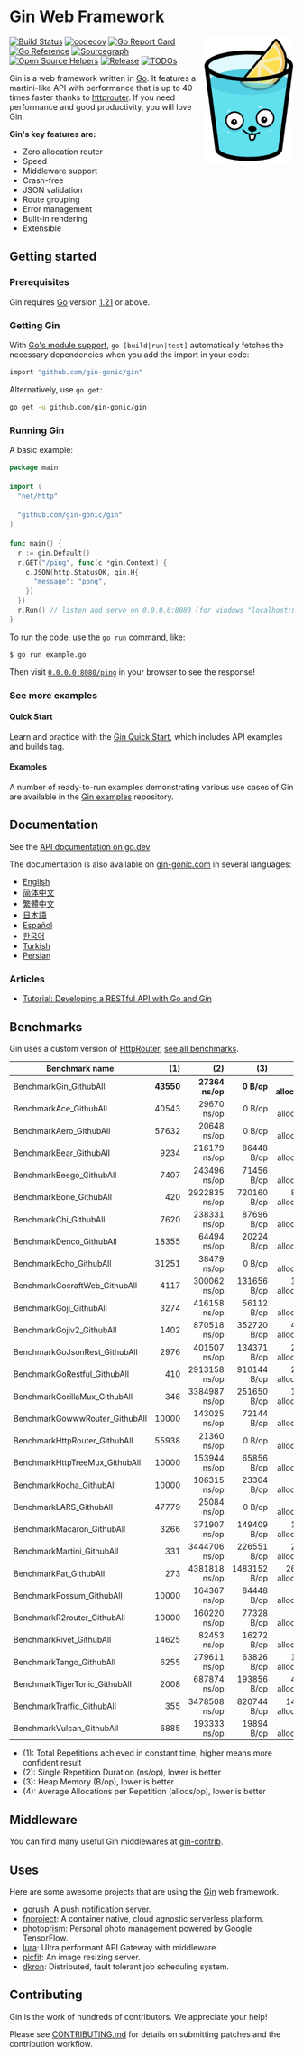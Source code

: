 # Gin Web Framework

<img align="right" width="159px" src="https://raw.githubusercontent.com/gin-gonic/logo/master/color.png">

[![Build Status](https://github.com/gin-gonic/gin/workflows/Run%20Tests/badge.svg?branch=master)](https://github.com/gin-gonic/gin/actions?query=branch%3Amaster)
[![codecov](https://codecov.io/gh/gin-gonic/gin/branch/master/graph/badge.svg)](https://codecov.io/gh/gin-gonic/gin)
[![Go Report Card](https://goreportcard.com/badge/github.com/gin-gonic/gin)](https://goreportcard.com/report/github.com/gin-gonic/gin)
[![Go Reference](https://pkg.go.dev/badge/github.com/gin-gonic/gin?status.svg)](https://pkg.go.dev/github.com/gin-gonic/gin?tab=doc)
[![Sourcegraph](https://sourcegraph.com/github.com/gin-gonic/gin/-/badge.svg)](https://sourcegraph.com/github.com/gin-gonic/gin?badge)
[![Open Source Helpers](https://www.codetriage.com/gin-gonic/gin/badges/users.svg)](https://www.codetriage.com/gin-gonic/gin)
[![Release](https://img.shields.io/github/release/gin-gonic/gin.svg?style=flat-square)](https://github.com/gin-gonic/gin/releases)
[![TODOs](https://badgen.net/https/api.tickgit.com/badgen/github.com/gin-gonic/gin)](https://www.tickgit.com/browse?repo=github.com/gin-gonic/gin)

Gin is a web framework written in [Go](https://go.dev/). It features a martini-like API with performance that is up to
40 times faster thanks to [httprouter](https://github.com/julienschmidt/httprouter).
If you need performance and good productivity, you will love Gin.

**Gin's key features are:**

- Zero allocation router
- Speed
- Middleware support
- Crash-free
- JSON validation
- Route grouping
- Error management
- Built-in rendering
- Extensible

## Getting started

### Prerequisites

Gin requires [Go](https://go.dev/) version [1.21](https://go.dev/doc/devel/release#go1.21.0) or above.

### Getting Gin

With [Go's module support](https://go.dev/wiki/Modules#how-to-use-modules), `go [build|run|test]` automatically fetches
the necessary dependencies when you add the import in your code:

```sh
import "github.com/gin-gonic/gin"
```

Alternatively, use `go get`:

```sh
go get -u github.com/gin-gonic/gin
```

### Running Gin

A basic example:

```go
package main

import (
  "net/http"

  "github.com/gin-gonic/gin"
)

func main() {
  r := gin.Default()
  r.GET("/ping", func(c *gin.Context) {
    c.JSON(http.StatusOK, gin.H{
      "message": "pong",
    })
  })
  r.Run() // listen and serve on 0.0.0.0:8080 (for windows "localhost:8080")
}
```

To run the code, use the `go run` command, like:

```sh
$ go run example.go
```

Then visit [`0.0.0.0:8080/ping`](http://0.0.0.0:8080/ping) in your browser to see the response!

### See more examples

#### Quick Start

Learn and practice with the [Gin Quick Start](docs/doc.md), which includes API examples and builds tag.

#### Examples

A number of ready-to-run examples demonstrating various use cases of Gin are available in
the [Gin examples](https://github.com/gin-gonic/examples) repository.

## Documentation

See the [API documentation on go.dev](https://pkg.go.dev/github.com/gin-gonic/gin).

The documentation is also available on [gin-gonic.com](https://gin-gonic.com) in several languages:

- [English](https://gin-gonic.com/docs/)
- [简体中文](https://gin-gonic.com/zh-cn/docs/)
- [繁體中文](https://gin-gonic.com/zh-tw/docs/)
- [日本語](https://gin-gonic.com/ja/docs/)
- [Español](https://gin-gonic.com/es/docs/)
- [한국어](https://gin-gonic.com/ko-kr/docs/)
- [Turkish](https://gin-gonic.com/tr/docs/)
- [Persian](https://gin-gonic.com/fa/docs/)

### Articles

- [Tutorial: Developing a RESTful API with Go and Gin](https://go.dev/doc/tutorial/web-service-gin)

## Benchmarks

Gin uses a custom version
of [HttpRouter](https://github.com/julienschmidt/httprouter), [see all benchmarks](/BENCHMARKS.md).

| Benchmark name                 |       (1) |             (2) |          (3) |             (4) |
|--------------------------------|----------:|----------------:|-------------:|----------------:|
| BenchmarkGin_GithubAll         | **43550** | **27364 ns/op** |   **0 B/op** | **0 allocs/op** |
| BenchmarkAce_GithubAll         |     40543 |     29670 ns/op |       0 B/op |     0 allocs/op |
| BenchmarkAero_GithubAll        |     57632 |     20648 ns/op |       0 B/op |     0 allocs/op |
| BenchmarkBear_GithubAll        |      9234 |    216179 ns/op |   86448 B/op |   943 allocs/op |
| BenchmarkBeego_GithubAll       |      7407 |    243496 ns/op |   71456 B/op |   609 allocs/op |
| BenchmarkBone_GithubAll        |       420 |   2922835 ns/op |  720160 B/op |  8620 allocs/op |
| BenchmarkChi_GithubAll         |      7620 |    238331 ns/op |   87696 B/op |   609 allocs/op |
| BenchmarkDenco_GithubAll       |     18355 |     64494 ns/op |   20224 B/op |   167 allocs/op |
| BenchmarkEcho_GithubAll        |     31251 |     38479 ns/op |       0 B/op |     0 allocs/op |
| BenchmarkGocraftWeb_GithubAll  |      4117 |    300062 ns/op |  131656 B/op |  1686 allocs/op |
| BenchmarkGoji_GithubAll        |      3274 |    416158 ns/op |   56112 B/op |   334 allocs/op |
| BenchmarkGojiv2_GithubAll      |      1402 |    870518 ns/op |  352720 B/op |  4321 allocs/op |
| BenchmarkGoJsonRest_GithubAll  |      2976 |    401507 ns/op |  134371 B/op |  2737 allocs/op |
| BenchmarkGoRestful_GithubAll   |       410 |   2913158 ns/op |  910144 B/op |  2938 allocs/op |
| BenchmarkGorillaMux_GithubAll  |       346 |   3384987 ns/op |  251650 B/op |  1994 allocs/op |
| BenchmarkGowwwRouter_GithubAll |     10000 |    143025 ns/op |   72144 B/op |   501 allocs/op |
| BenchmarkHttpRouter_GithubAll  |     55938 |     21360 ns/op |       0 B/op |     0 allocs/op |
| BenchmarkHttpTreeMux_GithubAll |     10000 |    153944 ns/op |   65856 B/op |   671 allocs/op |
| BenchmarkKocha_GithubAll       |     10000 |    106315 ns/op |   23304 B/op |   843 allocs/op |
| BenchmarkLARS_GithubAll        |     47779 |     25084 ns/op |       0 B/op |     0 allocs/op |
| BenchmarkMacaron_GithubAll     |      3266 |    371907 ns/op |  149409 B/op |  1624 allocs/op |
| BenchmarkMartini_GithubAll     |       331 |   3444706 ns/op |  226551 B/op |  2325 allocs/op |
| BenchmarkPat_GithubAll         |       273 |   4381818 ns/op | 1483152 B/op | 26963 allocs/op |
| BenchmarkPossum_GithubAll      |     10000 |    164367 ns/op |   84448 B/op |   609 allocs/op |
| BenchmarkR2router_GithubAll    |     10000 |    160220 ns/op |   77328 B/op |   979 allocs/op |
| BenchmarkRivet_GithubAll       |     14625 |     82453 ns/op |   16272 B/op |   167 allocs/op |
| BenchmarkTango_GithubAll       |      6255 |    279611 ns/op |   63826 B/op |  1618 allocs/op |
| BenchmarkTigerTonic_GithubAll  |      2008 |    687874 ns/op |  193856 B/op |  4474 allocs/op |
| BenchmarkTraffic_GithubAll     |       355 |   3478508 ns/op |  820744 B/op | 14114 allocs/op |
| BenchmarkVulcan_GithubAll      |      6885 |    193333 ns/op |   19894 B/op |   609 allocs/op |

- (1): Total Repetitions achieved in constant time, higher means more confident result
- (2): Single Repetition Duration (ns/op), lower is better
- (3): Heap Memory (B/op), lower is better
- (4): Average Allocations per Repetition (allocs/op), lower is better

## Middleware

You can find many useful Gin middlewares at [gin-contrib](https://github.com/gin-contrib).

## Uses

Here are some awesome projects that are using the [Gin](https://github.com/gin-gonic/gin) web framework.

- [gorush](https://github.com/appleboy/gorush): A push notification server.
- [fnproject](https://github.com/fnproject/fn): A container native, cloud agnostic serverless platform.
- [photoprism](https://github.com/photoprism/photoprism): Personal photo management powered by Google TensorFlow.
- [lura](https://github.com/luraproject/lura): Ultra performant API Gateway with middleware.
- [picfit](https://github.com/thoas/picfit): An image resizing server.
- [dkron](https://github.com/distribworks/dkron): Distributed, fault tolerant job scheduling system.

## Contributing

Gin is the work of hundreds of contributors. We appreciate your help!

Please see [CONTRIBUTING.md](CONTRIBUTING.md) for details on submitting patches and the contribution workflow.
